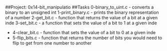 ##Project: 0x14-bit_manipulatio
##Tasks
0-binary_to_uint.c - converts a binary to an unsigned int
1-print_binary.c - prints the binary representation of a number
2-get_bit.c - function that returns the value of a bit at a given inde
3-set_bit.c - a function that sets the value of a bit to 1 at a given inde
- 4-clear_bit.c - function that sets the value of a bit to 0 at a given inde
- 5-flip_bits.c - function that returns the number of bits you would need to flip to get from one number to another

